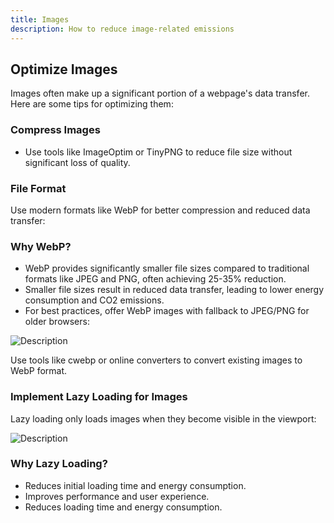 ```yaml
---
title: Images
description: How to reduce image-related emissions
---
```


## Optimize Images

Images often make up a significant portion of a webpage's data transfer. Here are some tips for optimizing them:

### Compress Images

- Use tools like ImageOptim or TinyPNG to reduce file size without significant loss of quality.

### File Format

Use modern formats like WebP for better compression and reduced data transfer:

### Why WebP?

- WebP provides significantly smaller file sizes compared to traditional formats like JPEG and PNG, often achieving 25-35% reduction.
- Smaller file sizes result in reduced data transfer, leading to lower energy consumption and CO2 emissions.
- For best practices, offer WebP images with fallback to JPEG/PNG for older browsers:

<picture>
  <source srcset="image.webp" type="image/webp" />
  <img src="image.jpg" alt="Description" />
</picture>

Use tools like cwebp or online converters to convert existing images to WebP format.

### Implement Lazy Loading for Images
Lazy loading only loads images when they become visible in the viewport:

<img src="image.jpg" loading="lazy" alt="Description" />

### Why Lazy Loading?

- Reduces initial loading time and energy consumption.
- Improves performance and user experience.
- Reduces loading time and energy consumption.
